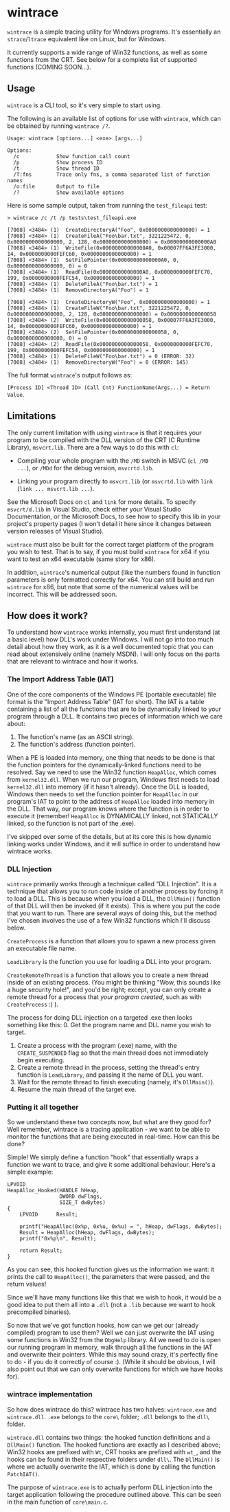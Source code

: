 # wintrace

`wintrace` is a simple tracing utility for Windows programs.
It's essentially an `strace`/`ltrace` equivalent like on Linux, but for Windows.

It currently supports a wide range of Win32 functions, as well as some functions from the CRT. See
below for a complete list of supported functions (COMING SOON...).

## Usage

`wintrace` is a CLI tool, so it's very simple to start using.

The following is an available list of options for use with `wintrace`,
which can be obtained by running `wintrace /?`.

```
Usage: wintrace [options...] <exe> [args...]

Options:
  /c            Show function call count
  /p            Show process ID
  /t            Show thread ID
  /T:fns        Trace only fns, a comma separated list of function names
  /o:file       Output to file
  /?            Show available options
```

Here is some sample output, taken from running the `test_fileapi` test:
```
> wintrace /c /t /p tests\test_fileapi.exe

[7008] <3484> (1)  CreateDirectoryA("Foo", 0x0000000000000000) = 1
[7008] <3484> (1)  CreateFileA("Foo\bar.txt", 3221225472, 0, 0x0000000000000000, 2, 128, 0x0000000000000000) = 0x00000000000000A0
[7008] <3484> (1)  WriteFile(0x00000000000000A0, 0x00007FF6A3FE3000, 14, 0x0000000000FEFC60, 0x0000000000000000) = 1
[7008] <3484> (1)  SetFilePointer(0x00000000000000A0, 0, 0x0000000000000000, 0) = 0
[7008] <3484> (1)  ReadFile(0x00000000000000A0, 0x0000000000FEFC70, 199, 0x0000000000FEFC54, 0x0000000000000000) = 1
[7008] <3484> (1)  DeleteFileA("Foo\bar.txt") = 1
[7008] <3484> (1)  RemoveDirectoryA("Foo") = 1

[7008] <3484> (1)  CreateDirectoryW("Foo", 0x0000000000000000) = 1
[7008] <3484> (1)  CreateFileW("Foo\bar.txt", 3221225472, 0, 0x0000000000000000, 2, 128, 0x0000000000000000) = 0x0000000000000058
[7008] <3484> (2)  WriteFile(0x0000000000000058, 0x00007FF6A3FE3000, 14, 0x0000000000FEFC60, 0x0000000000000000) = 1
[7008] <3484> (2)  SetFilePointer(0x0000000000000058, 0, 0x0000000000000000, 0) = 0
[7008] <3484> (2)  ReadFile(0x0000000000000058, 0x0000000000FEFC70, 199, 0x0000000000FEFC54, 0x0000000000000000) = 1
[7008] <3484> (1)  DeleteFileW("Foo\bar.txt") = 0 (ERROR: 32)
[7008] <3484> (1)  RemoveDirectoryW("Foo") = 0 (ERROR: 145)
```

The full format `wintrace`'s output follows as:

`[Process ID] <Thread ID> (Call Cnt) FunctionName(Args...) = Return Value`.

## Limitations

The only current limitation with using `wintrace` is that it requires your program to be compiled with
the DLL version of the CRT (C Runtime Library), `msvcrt.lib`. There are a few ways to do this with `cl`:

- Compiling your whole program with the `/MD` switch in MSVC  (`cl /MD ...`),
or `/MDd` for the debug version, `msvcrtd.lib`.

- Linking your program directly to `msvcrt.lib` (or `msvcrtd.lib` with `link`
(`link ... msvcrt.lib ...`).

See the Microsoft Docs on `cl` and `link` for more details. To specify `msvcrt/d.lib` in Visual Studio,
check either your Visual Studio Documentation, or the Microsoft Docs, to see how to specify
this lib in your project's property pages (I won't detail it here since it changes between version releases
of Visual Studio).

`wintrace` must also be built for the correct target platform of the program you wish to test. That is
to say, if you must build `wintrace` for x64 if you want to test an x64 executable (same story for x86).

In addition, `wintrace`'s numerical output (like the numbers found in function parameters is only
formatted correctly for x64. You can still build and run `wintrace` for x86, but note that some of the
numerical values will be incorrect. This will be addressed soon.

## How does it work?

To understand how `wintrace` works internally, you must first understand (at a basic level) how DLL's
work under Windows. I will not go into too much detail about how they work, as it is a well documented topic that you can
read about extensively online (namely MSDN). I will only focus on the parts that are relevant to wintrace and how it works.

### The Import Address Table (IAT)

One of the core components of the Windows PE (portable executable) file format is the "Import Address Table" (IAT for short).
The IAT is a table containing a list of all the functions that are to be dynamically linked to your program through a DLL. It contains
two pieces of information which we care about:
1) The function's name (as an ASCII string).
2) The function's address (function pointer).

When a PE is loaded into memory, one thing that needs to be done is that the function pointers for the dynamically-linked functions need
to be resolved. Say we need to use the Win32 function `HeapAlloc`, which comes from `kernel32.dll`. When we run our program, Windows first
needs to load `kernel32.dll` into memory (if it hasn't already). Once the DLL is loaded, Windows then needs to set the function pointer for
`HeapAlloc` in our program's IAT to point to the address of `HeapAlloc` loaded into memory in the DLL. That way, our program knows where the
function is in order to execute it (remember! `HeapAlloc` is DYNAMICALLY linked, not STATICALLY linked, so the function is not part of the .exe).

I've skipped over some of the details, but at its core this is how dynamic linking works under Windows, and it will suffice in order to understand
how wintrace works.

### DLL Injection

`wintrace` primarily works through a technique called "DLL Injection". It is a technique that allows you to run code inside of another process
by forcing it to load a DLL. This is because when you load a DLL, the `DllMain()` function of that DLL will then be invoked (if it exists). This is
where you put the code that you want to run. There are several ways of doing this, but the method I've chosen involves the use of a few Win32 functions
which I'll discuss below.

`CreateProcess` is a function that allows you to spawn a new process given an executable file name.

`LoadLibrary` is the function you use for loading a DLL into your program.

`CreateRemoteThread` is a function that allows you to create a new thread inside of an existing process. (You might be thinking "Wow, this sounds like a
huge security hole!", and you'd be right; except, you can only create a remote thread for a process that *your program created*, such as with `CreateProcess` :) ).

The process for doing DLL injection on a targeted .exe then looks something like this:
0. Get the program name and DLL name you wish to target.
1. Create a process with the program (.exe) name, with the `CREATE_SUSPENDED` flag so that the main thread does not immediately begin executing.
2. Create a remote thread in the process, setting the thread's entry function is `LoadLibrary`, and passing it the name of DLL you want.
3. Wait for the remote thread to finish executing (namely, it's `DllMain()`).
4. Resume the main thread of the target exe.

### Putting it all together

So we understand these two concepts now, but what are they good for? Well remember, wintrace is a tracing application - we want to be able to monitor the functions
that are being executed in real-time. How can this be done?

Simple! We simply define a function "hook" that essentially wraps a function we want to trace, and give it some additional behaviour. Here's a simple example:
```
LPVOID
HeapAlloc_Hooked(HANDLE hHeap,
		  		 DWORD dwFlags,
		  		 SIZE_T dwBytes)
{
	LPVOID		Result;

	printf("HeapAlloc(0x%p, 0x%u, 0x%u) = ", hHeap, dwFlags, dwBytes);
	Result = HeapAlloc(hHeap, dwFlags, dwBytes);
	printf("0x%p\n", Result);

	return Result;
}

```

As you can see, this hooked function gives us the information we want: it prints the call to `HeapAlloc()`, the parameters that were passed, and the return values!

Since we'll have many functions like this that we wish to hook, it would be a good idea to put them all into a `.dll` (not a `.lib` because we want to hook precompiled
binaries).

So now that we've got function hooks, how can we get our (already compiled) program to use them? Well we can just overwrite the IAT using some functions in Win32 from
the `DbgHelp` library. All we need to do is open our running program in memory, walk through all the functions in the IAT and overwrite their pointers. While this may sound
crazy, it's perfectly fine to do - if you do it correctly of course :). (While it should be obvious, I will also point out that we can only overwrite functions for which we
have hooks for).

### wintrace implementation

So how does wintrace do this? wintrace has two halves: `wintrace.exe` and `wintrace.dll`. `.exe` belongs to the `core\` folder; `.dll` belongs to the `dll\` folder.

`wintrace.dll` contains two things: the hooked function definitions and a `DllMain()` function. The hooked functions are exactly as I described above; Win32 hooks are
prefixed with `Wt`, CRT hooks are prefixed with `wt_`, and the hooks can be found in their respective folders under `dll\`. The `DllMain()` is where we actually
overwrite the IAT, which is done by calling the function `PatchIAT()`.

The purpose of `wintrace.exe` is to actually perform DLL injection into the target application
following the procedure outlined above. This can be seen in the main function of `core\main.c`.

